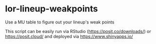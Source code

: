 # lor-lineup-weakpoints
Use a MU table to figure out your lineup's weak points

This script can be easily run via RStudio (https://posit.co/downloads/) or https://posit.cloud/ and deployed via https://www.shinyapps.io/
